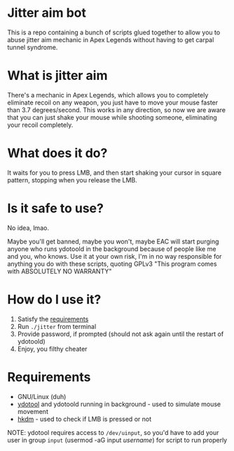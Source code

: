 # Jitter aim bot
This is a repo containing a bunch of scripts glued together to allow you to abuse jitter aim mechanic in Apex Legends without having to get carpal tunnel syndrome.

# What is jitter aim
There's a mechanic in Apex Legends, which allows you to completely eliminate recoil on any weapon, you just have to move your mouse faster than 3.7 degrees/second. This works in any direction, so now we are aware that you can just shake your mouse while shooting someone, eliminating your recoil completely.

# What does it do?
It waits for you to press LMB, and then start shaking your cursor in square pattern, stopping when you release the LMB. 

# Is it safe to use?
No idea, lmao.

Maybe you'll get banned, maybe you won't, maybe EAC will start purging anyone who runs ydotoold in the background because of people like me and you, who knows. Use it at your own risk, I'm in no way responsible for anything you do with these scripts, quoting GPLv3 "This program comes with ABSOLUTELY NO WARRANTY"

# How do I use it?
1. Satisfy the [requirements](#Requirements)
2. Run `./jitter` from terminal
3. Provide password, if prompted (should not ask again until the restart of ydotoold)
4. Enjoy, you filthy cheater


# Requirements
- GNU/Linux (duh)
- [ydotool](https://github.com/ReimuNotMoe/ydotool) and ydotoold running in background - used to simulate mouse movement
- [hkdm](https://gitlab.com/postmarketOS/hkdm) - used to check if LMB is pressed or not

NOTE: ydotool requires access to `/dev/uinput`, so you'd have to add your user in group `input` (usermod -aG input *username*) for script to run properly
